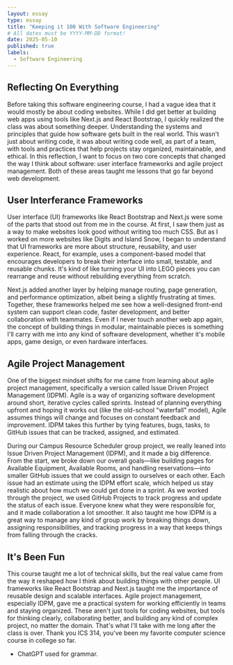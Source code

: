```yaml
---
layout: essay
type: essay
title: "Keeping it 100 With Software Engineering"
# All dates must be YYYY-MM-DD format!
date: 2025-05-10
published: true
labels:
  - Software Engineering
---
```


## Reflecting On Everything

Before taking this software engineering course, I had a vague idea that it would mostly be about coding websites. While I did get better at building web apps using tools like Next.js and React Bootstrap, I quickly realized the class was about something deeper. Understanding the systems and principles that guide how software gets built in the real world. This wasn't just about writing code, it was about writing code well, as part of a team, with tools and practices that help projects stay organized, maintainable, and ethical. In this reflection, I want to focus on two core concepts that changed the way I think about software: user interface frameworks and agile project management. Both of these areas taught me lessons that go far beyond web development.

## User Interferance Frameworks

User interface (UI) frameworks like React Bootstrap and Next.js were some of the parts that stood out from me in the course. At first, I saw them just as a way to make websites look good without writing too much CSS. But as I worked on more websites like Digits and Island Snow, I began to understand that UI frameworks are more about structure, reusability, and user experience. React, for example, uses a component-based model that encourages developers to break their interface into small, testable, and reusable chunks. It's kind of like turning your UI into LEGO pieces you can rearrange and reuse without rebuilding everything from scratch.

Next.js added another layer by helping manage routing, page generation, and performance optimization, albeit being a slightly frustrating at times. Together, these frameworks helped me see how a well-designed front-end system can support clean code, faster development, and better collaboration with teammates. Even if I never touch another web app again, the concept of building things in modular, maintainable pieces is something I'll carry with me into any kind of software development, whether it's mobile apps, game design, or even hardware interfaces.

## Agile Project Management

One of the biggest mindset shifts for me came from learning about agile project management, specifically a version called Issue Driven Project Management (IDPM). Agile is a way of organizing software development around short, iterative cycles called sprints. Instead of planning everything upfront and hoping it works out (like the old-school "waterfall" model), Agile assumes things will change and focuses on constant feedback and improvement. IDPM takes this further by tying features, bugs, tasks, to GitHub issues that can be tracked, assigned, and estimated.

During our Campus Resource Scheduler group project, we really leaned into Issue Driven Project Management (IDPM), and it made a big difference. From the start, we broke down our overall goals—like building pages for Available Equipment, Available Rooms, and handling reservations—into smaller GitHub issues that we could assign to ourselves or each other. Each issue had an estimate using the IDPM effort scale, which helped us stay realistic about how much we could get done in a sprint. As we worked through the project, we used GitHub Projects to track progress and update the status of each issue. Everyone knew what they were responsible for, and it made collaboration a lot smoother. It also taught me how IDPM is a great way to manage any kind of group work by breaking things down, assigning responsibilities, and tracking progress in a way that keeps things from falling through the cracks.

## It's Been Fun

This course taught me a lot of technical skills, but the real value came from the way it reshaped how I think about building things with other people. UI frameworks like React Bootstrap and Next.js taught me the importance of reusable design and scalable interfaces. Agile project management, especially IDPM, gave me a practical system for working efficiently in teams and staying organized. These aren't just tools for coding websites, but tools for thinking clearly, collaborating better, and building any kind of complex project, no matter the domain. That's what I'll take with me long after the class is over. Thank you ICS 314, you've been my favorite computer science course in college so far.

* ChatGPT used for grammar.

